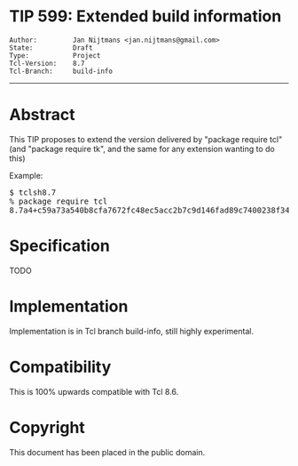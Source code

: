 # TIP 599: Extended build information
	Author:         Jan Nijtmans <jan.nijtmans@gmail.com>
	State:          Draft
	Type:           Project
	Tcl-Version:    8.7
	Tcl-Branch:     build-info
-----
# Abstract

This TIP proposes to extend the version delivered by "package require tcl"
(and "package require tk", and the same for any extension wanting to do this)

Example:
<pre>
$ tclsh8.7
% package require tcl
8.7a4+c59a73a540b8cfa7672fc48ec5acc2b7c9d146fad89c7400238f34886dca31e7.clang-1200.utf16
</pre>
   

# Specification

TODO

# Implementation

Implementation is in Tcl branch build-info, still highly experimental.

# Compatibility

This is 100% upwards compatible with Tcl 8.6.

# Copyright

This document has been placed in the public domain.
